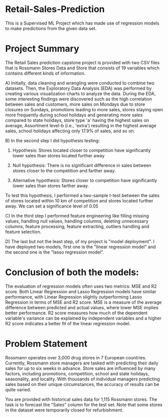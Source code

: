# Retail-Sales-Prediction
This is a Supervised ML Project which has made use of regression models to make predictions from the given data set.

# Project Summary 
The Retail Sales prediction capstone project is provided with two CSV files that is Rossmann Stores Data and Store that consists of 19 variables which contains different kinds of information.

A) Initially, data cleaning and wrangling were conducted to combine two datasets. Then, the Exploratory Data Analysis (EDA) was performed by creating various visualization charts to analyze the data. During the EDA, some interesting findings were discovered such as the high correlation between sales and customers, more sales on Mondays due to store closures on Sundays, promotions leading to more sales, stores staying open more frequently during school holidays and generating more sales compared to state holidays, store type 'a' having the highest sales on average, Assortment level-b (i.e., 'extra') resulting in the highest average sales, school holidays affecting only 17.9% of sales, and so on.

B) In the second step I did hypothesis testing:

1. Hypothesis: Stores located closer to competition have significantly lower sales than stores located further away

2. Null hypothesis: There is no significant difference in sales between stores closer to the competition and farther away.

3. Alternative hypothesis: Stores closer to competition have significantly lower sales than stores farther away.

To test this hypothesis, I performed a two-sample t-test between the sales of stores located within 10 km of competition and
stores located further away. We can set a significance level of 0.05

C) In the third step I performed feature engineering like filling missing values, handling null values, handling columns, deleting unnecessary columns, feature processing, feature extracting, outliers handling and feature selection.

D) The last but not the least step, of my project is "model deployment". I have deployed two models, first one is the "linear regression model" and the second one is the "lasso regression model".

# Conclusion of both the models:

The evaluation of regression models often uses two metrics: MSE and R2 score. Both Linear Regression and Lasso Regression models have similar performance, with Linear Regression slightly outperforming Lasso Regression in terms of MSE and R2 score. MSE is a measure of the average difference between predicted and actual values, where lower MSE implies better performance. R2 score measures how much of the dependent variable's variance can be explained by independent variables and a higher R2 score indicates a better fit of the linear regression model.

# Problem Statement

Rossmann operates over 3,000 drug stores in 7 European countries. Currently, Rossmann store managers are tasked with predicting their daily sales for up to six weeks in advance. Store sales are influenced by many factors, including promotions, competition, school and state holidays, seasonality, and locality. With thousands of individual managers predicting sales based on their unique circumstances, the accuracy of results can be quite varied.

You are provided with historical sales data for 1,115 Rossmann stores. The task is to forecast the "Sales" column for the test set. Note that some stores in the dataset were temporarily closed for refurbishment.
